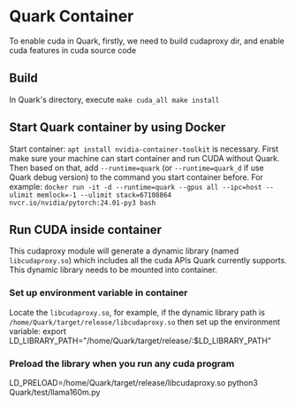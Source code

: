 # Quark Container
To enable cuda in Quark, firstly, we need to build cudaproxy dir, and enable cuda features in cuda source code

## Build
In Quark's directory, execute
`make cuda_all
make install`

## Start Quark container by using Docker
Start container: 
`apt install nvidia-container-toolkit` is necessary. First make sure your machine can start container and run CUDA without Quark. Then based on that, add `--runtime=quark` (or `--runtime=quark_d` if use Quark debug version) to the command you start container before.
For example: `docker run -it -d --runtime=quark --gpus all --ipc=host --ulimit memlock=-1 --ulimit stack=67108864 nvcr.io/nvidia/pytorch:24.01-py3 bash`

## Run CUDA inside container
This cudaproxy module will generate a dynamic library (named `libcudaproxy.so`) which includes all the cuda APIs Quark currently supports.
This dynamic library needs to be mounted into container.
### Set up environment variable in container
Locate the `libcudaproxy.so`, for example, if the dynamic library path is `/home/Quark/target/release/libcudaproxy.so`
then set up the environment variable:
export LD_LIBRARY_PATH="/home/Quark/target/release/:$LD_LIBRARY_PATH"
### Preload the library when you run any cuda program
LD_PRELOAD=/home/Quark/target/release/libcudaproxy.so python3 Quark/test/llama160m.py